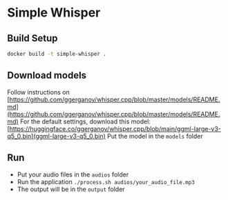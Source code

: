 # Simple Whisper

## Build Setup

``` bash
docker build -t simple-whisper .
```

## Download models
Follow instructions on [https://github.com/ggerganov/whisper.cpp/blob/master/models/README.md](https://github.com/ggerganov/whisper.cpp/blob/master/models/README.md)
For the default settings, download this model: [https://huggingface.co/ggerganov/whisper.cpp/blob/main/ggml-large-v3-q5_0.bin](ggml-large-v3-q5_0.bin)
Put the model in the `models` folder

## Run
- Put your audio files in the `audios` folder
- Run the application `./process.sh audios/your_audio_file.mp3`
- The output will be in the `output` folder

